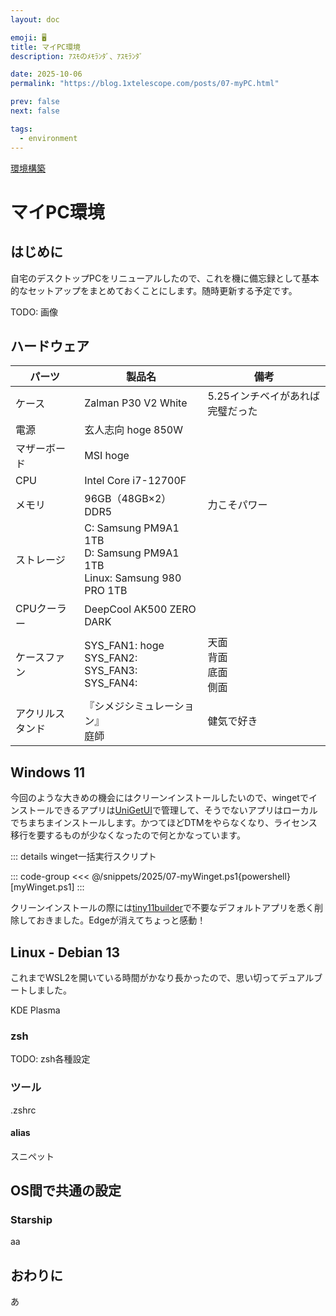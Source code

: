 ```yaml
---
layout: doc

emoji: 🖥️
title: マイPC環境
description: ｱｽﾓのﾒﾓﾗﾝﾀﾞ、ｱｽﾓﾗﾝﾀﾞ

date: 2025-10-06
permalink: "https://blog.1xtelescope.com/posts/07-myPC.html"

prev: false
next: false

tags:
  - environment
---
```


[環境構築](../tags/environment)

# マイPC環境

## はじめに

自宅のデスクトップPCをリニューアルしたので、これを機に備忘録として基本的なセットアップをまとめておくことにします。随時更新する予定です。

TODO: 画像

## ハードウェア

| パーツ | 製品名 | 備考 |
| --- | --- | --- |
| ケース | Zalman P30 V2 White | 5.25インチベイがあれば完璧だった |
| 電源 | 玄人志向 hoge 850W | |
| マザーボード | MSI hoge | |
| CPU | Intel Core i7-12700F | |
| メモリ | 96GB（48GB×2） DDR5 | 力こそパワー |
| ストレージ | C: Samsung PM9A1 1TB <br/> D: Samsung PM9A1 1TB <br/> Linux: Samsung 980 PRO 1TB | |
| CPUクーラー | DeepCool AK500 ZERO DARK | |
| ケースファン | SYS_FAN1: hoge <br/> SYS_FAN2: <br/> SYS_FAN3: <br/> SYS_FAN4: | 天面 <br/> 背面 <br/> 底面 <br/> 側面 |
| アクリルスタンド | 『シメジシミュレーション』<br/> 庭師 | 健気で好き |

## Windows 11

今回のような大きめの機会にはクリーンインストールしたいので、wingetでインストールできるアプリは[UniGetUI](https://github.com/marticliment/UniGetUI.git)で管理して、そうでないアプリはローカルでちまちまインストールします。かつてほどDTMをやらなくなり、ライセンス移行を要するものが少なくなったので何とかなっています。

::: details winget一括実行スクリプト

::: code-group
<<< @/snippets/2025/07-myWinget.ps1{powershell} [myWinget.ps1]
:::

クリーンインストールの際には[tiny11builder](https://github.com/ntdevlabs/tiny11builder.git)で不要なデフォルトアプリを悉く削除しておきました。Edgeが消えてちょっと感動！

## Linux - Debian 13

これまでWSL2を開いている時間がかなり長かったので、思い切ってデュアルブートしました。

KDE Plasma

### zsh

TODO: zsh各種設定

### ツール

.zshrc

#### alias

スニペット

## OS間で共通の設定

### Starship

aa

## おわりに

あ
